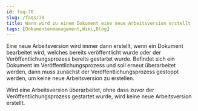 ```yaml
---
id: faq-70
slug: /faqs/70
title: Wann wird zu einem Dokument eine neue Arbeitsversion erstellt
tags: [Dokumentenmanagement,Wiki,Blog]
---
```

Eine neue Arbeitsversion wird immer dann erstellt, wenn ein Dokument bearbeitet wird, welches bereits veröffentlicht wurde oder der Veröffentlichungsprozess bereits gestartet wurde. Befindet sich ein Dokument im Veröffentlichungsprozess und soll erneut überarbeitet werden, dann muss zunächst der Veröffentlichungsprozess gestoppt werden, um keine neue Arbeitsversion zu erstellen.

Wird eine Arbeitsversion überarbeitet, ohne dass zuvor der Veröffentlichungsprozess gestartet wurde, wird keine neue Arbeitsversion erstellt. 